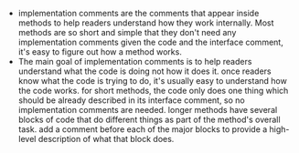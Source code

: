 - implementation comments are the comments that appear inside methods to help readers understand how they work internally. Most methods are so short and simple that they don't need any implementation comments given the code and the interface comment, it's easy to figure out how a method works.
- The main goal of implementation comments is to help readers understand what the code is doing not how it does it. once readers know what the code is trying to do, it's usually easy to understand how the code works. for short methods, the code only does one thing which should be already described in its interface comment, so no implementation comments are needed. longer methods have several blocks of code that do different things as part of the method's overall task. add a comment before each of the major blocks to provide a high-level description of what that block does.